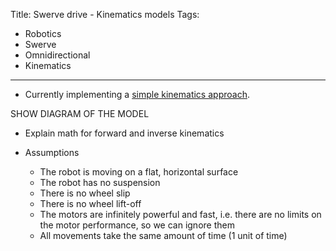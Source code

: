 Title: Swerve drive - Kinematics models
Tags:

- Robotics
- Swerve
- Omnidirectional
- Kinematics

---

- Currently implementing a [simple kinematics approach](https://www.chiefdelphi.com/t/paper-4-wheel-independent-drive-independent-steering-swerve/107383).


SHOW DIAGRAM OF THE MODEL

- Explain math for forward and inverse kinematics


- Assumptions
    + The robot is moving on a flat, horizontal surface
    + The robot has no suspension
    + There is no wheel slip
    + There is no wheel lift-off
    + The motors are infinitely powerful and fast, i.e. there are no limits on the motor performance,
      so we can ignore them
    + All movements take the same amount of time (1 unit of time)

